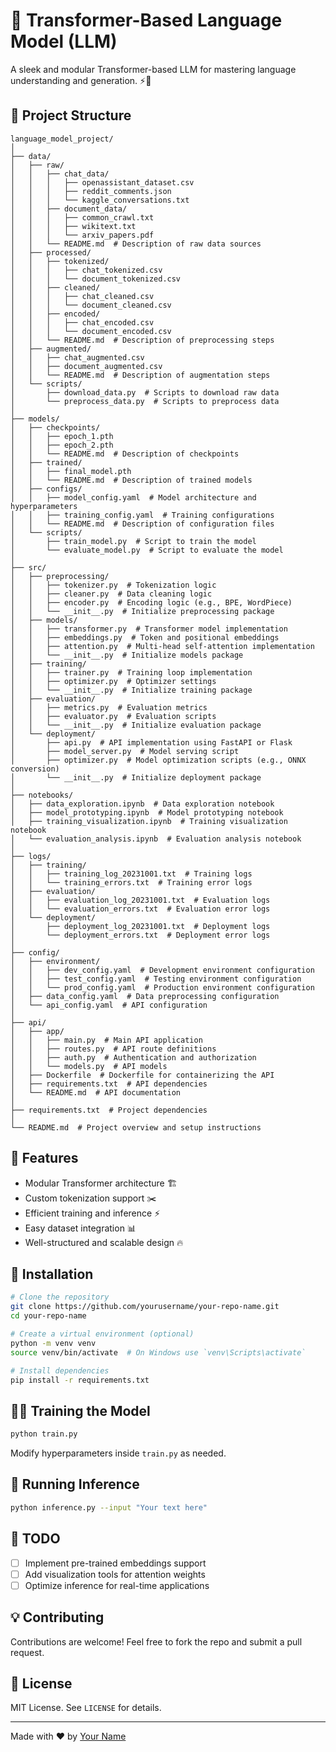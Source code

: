 # 🚀 Transformer-Based Language Model (LLM)

A sleek and modular Transformer-based LLM for mastering language understanding and generation. ⚡🧠

## 📂 Project Structure

```
language_model_project/
│
├── data/
│   ├── raw/
│   │   ├── chat_data/
│   │   │   ├── openassistant_dataset.csv
│   │   │   ├── reddit_comments.json
│   │   │   └── kaggle_conversations.txt
│   │   ├── document_data/
│   │   │   ├── common_crawl.txt
│   │   │   ├── wikitext.txt
│   │   │   └── arxiv_papers.pdf
│   │   └── README.md  # Description of raw data sources
│   ├── processed/
│   │   ├── tokenized/
│   │   │   ├── chat_tokenized.csv
│   │   │   └── document_tokenized.csv
│   │   ├── cleaned/
│   │   │   ├── chat_cleaned.csv
│   │   │   └── document_cleaned.csv
│   │   ├── encoded/
│   │   │   ├── chat_encoded.csv
│   │   │   └── document_encoded.csv
│   │   └── README.md  # Description of preprocessing steps
│   ├── augmented/
│   │   ├── chat_augmented.csv
│   │   ├── document_augmented.csv
│   │   └── README.md  # Description of augmentation steps
│   └── scripts/
│       ├── download_data.py  # Scripts to download raw data
│       └── preprocess_data.py  # Scripts to preprocess data
│
├── models/
│   ├── checkpoints/
│   │   ├── epoch_1.pth
│   │   ├── epoch_2.pth
│   │   └── README.md  # Description of checkpoints
│   ├── trained/
│   │   ├── final_model.pth
│   │   └── README.md  # Description of trained models
│   ├── configs/
│   │   ├── model_config.yaml  # Model architecture and hyperparameters
│   │   ├── training_config.yaml  # Training configurations
│   │   └── README.md  # Description of configuration files
│   └── scripts/
│       ├── train_model.py  # Script to train the model
│       └── evaluate_model.py  # Script to evaluate the model
│
├── src/
│   ├── preprocessing/
│   │   ├── tokenizer.py  # Tokenization logic
│   │   ├── cleaner.py  # Data cleaning logic
│   │   ├── encoder.py  # Encoding logic (e.g., BPE, WordPiece)
│   │   └── __init__.py  # Initialize preprocessing package
│   ├── models/
│   │   ├── transformer.py  # Transformer model implementation
│   │   ├── embeddings.py  # Token and positional embeddings
│   │   ├── attention.py  # Multi-head self-attention implementation
│   │   └── __init__.py  # Initialize models package
│   ├── training/
│   │   ├── trainer.py  # Training loop implementation
│   │   ├── optimizer.py  # Optimizer settings
│   │   └── __init__.py  # Initialize training package
│   ├── evaluation/
│   │   ├── metrics.py  # Evaluation metrics
│   │   ├── evaluator.py  # Evaluation scripts
│   │   └── __init__.py  # Initialize evaluation package
│   └── deployment/
│       ├── api.py  # API implementation using FastAPI or Flask
│       ├── model_server.py  # Model serving script
│       ├── optimizer.py  # Model optimization scripts (e.g., ONNX conversion)
│       └── __init__.py  # Initialize deployment package
│
├── notebooks/
│   ├── data_exploration.ipynb  # Data exploration notebook
│   ├── model_prototyping.ipynb  # Model prototyping notebook
│   ├── training_visualization.ipynb  # Training visualization notebook
│   └── evaluation_analysis.ipynb  # Evaluation analysis notebook
│
├── logs/
│   ├── training/
│   │   ├── training_log_20231001.txt  # Training logs
│   │   └── training_errors.txt  # Training error logs
│   ├── evaluation/
│   │   ├── evaluation_log_20231001.txt  # Evaluation logs
│   │   └── evaluation_errors.txt  # Evaluation error logs
│   └── deployment/
│       ├── deployment_log_20231001.txt  # Deployment logs
│       └── deployment_errors.txt  # Deployment error logs
│
├── config/
│   ├── environment/
│   │   ├── dev_config.yaml  # Development environment configuration
│   │   ├── test_config.yaml  # Testing environment configuration
│   │   └── prod_config.yaml  # Production environment configuration
│   ├── data_config.yaml  # Data preprocessing configuration
│   └── api_config.yaml  # API configuration
│
├── api/
│   ├── app/
│   │   ├── main.py  # Main API application
│   │   ├── routes.py  # API route definitions
│   │   ├── auth.py  # Authentication and authorization
│   │   └── models.py  # API models
│   ├── Dockerfile  # Dockerfile for containerizing the API
│   ├── requirements.txt  # API dependencies
│   └── README.md  # API documentation
│
├── requirements.txt  # Project dependencies
│
└── README.md  # Project overview and setup instructions
```

## 🚀 Features
- Modular Transformer architecture 🏗️
- Custom tokenization support ✂️
- Efficient training and inference ⚡
- Easy dataset integration 📊
- Well-structured and scalable design 🔥

## 🔧 Installation
```bash
# Clone the repository
git clone https://github.com/yourusername/your-repo-name.git
cd your-repo-name

# Create a virtual environment (optional)
python -m venv venv
source venv/bin/activate  # On Windows use `venv\Scripts\activate`

# Install dependencies
pip install -r requirements.txt
```

## 🏋️‍♂️ Training the Model
```bash
python train.py
```
Modify hyperparameters inside `train.py` as needed.

## 🤖 Running Inference
```bash
python inference.py --input "Your text here"
```

## 📌 TODO
- [ ] Implement pre-trained embeddings support
- [ ] Add visualization tools for attention weights
- [ ] Optimize inference for real-time applications

## 💡 Contributing
Contributions are welcome! Feel free to fork the repo and submit a pull request.

## 📜 License
MIT License. See `LICENSE` for details.

---
Made with ❤️ by [Your Name](https://github.com/yourusername)
